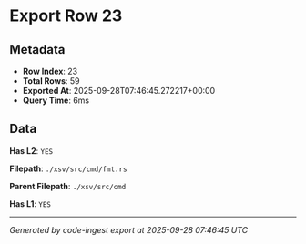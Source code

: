 # Export Row 23

## Metadata

- **Row Index**: 23
- **Total Rows**: 59
- **Exported At**: 2025-09-28T07:46:45.272217+00:00
- **Query Time**: 6ms

## Data

**Has L2**: `YES`

**Filepath**: `./xsv/src/cmd/fmt.rs`

**Parent Filepath**: `./xsv/src/cmd`

**Has L1**: `YES`

---

*Generated by code-ingest export at 2025-09-28 07:46:45 UTC*
